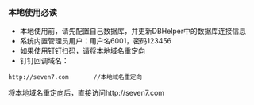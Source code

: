 ### 本地使用必读

- 本地使用前，请先配置自己数据库，并更新DBHelper中的数据库连接信息
- 系统内置管理员用户：用户名6001，密码123456
- 如果使用钉钉扫码，请将本地域名重定向
- 钉钉回调域名：

```
http://seven7.com		//本地域名重定向
```

将本地域名重定向后，直接访问http://seven7.com

